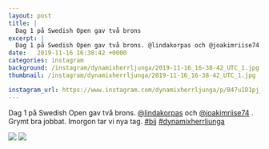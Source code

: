 ```yaml
---
layout: post
title: |
  Dag 1 på Swedish Open gav två brons
excerpt: |
  Dag 1 på Swedish Open gav två brons. @lindakorpas och @joakimriise74 . Grymt bra jobbat. Imorgon tar vi nya tag.  
date:   2019-11-16 16:38:42 +0000
categories: instagram
background: /instagram/dynamixherrljunga/2019-11-16_16-38-42_UTC_1.jpg
thumbnail: /instagram/dynamixherrljunga/2019-11-16_16-38-42_UTC_1.jpg

instagram_url: https://www.instagram.com/dynamixherrljunga/p/B47u1D1pj_E
---
```

Dag 1 på Swedish Open gav två brons. [@lindakorpas](https://www.instagram.com/lindakorpas/) och [@joakimriise74](https://www.instagram.com/joakimriise74/) . Grymt bra jobbat. Imorgon tar vi nya tag. [#bjj](https://www.instagram.com/explore/tags/bjj/) [#dynamixherrljunga](https://www.instagram.com/explore/tags/dynamixherrljunga/)



<img src='{{ site.baseurl }}/instagram/dynamixherrljunga/2019-11-16_16-38-42_UTC_1.jpg' class='img-fluid' />


<img src='{{ site.baseurl }}/instagram/dynamixherrljunga/2019-11-16_16-38-42_UTC_2.jpg' class='img-fluid' />
